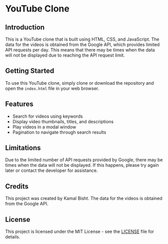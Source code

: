 # YouTube Clone

## Introduction

This is a YouTube clone that is built using HTML, CSS, and JavaScript. The data for the videos is obtained from the Google API, which provides limited API requests per day. This means that there may be times when the data will not be displayed due to reaching the API request limit.

## Getting Started

To use this YouTube clone, simply clone or download the repository and open the `index.html` file in your web browser.

## Features

- Search for videos using keywords
- Display video thumbnails, titles, and descriptions
- Play videos in a modal window
- Pagination to navigate through search results

## Limitations

Due to the limited number of API requests provided by Google, there may be times when the data will not be displayed. If this happens, please try again later or contact the developer for assistance.

## Credits

This project was created by Kamal Bisht. The data for the videos is obtained from the Google API.

## License

This project is licensed under the MIT License - see the [LICENSE](LICENSE) file for details.
